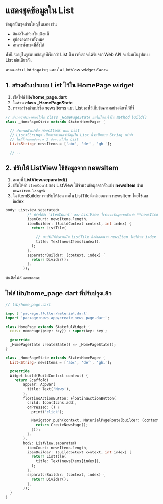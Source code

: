 
# แสดงชุดข้อมูลใน List

ข้อมูลเป็นชุดส่วนใหญ่ในแอพ เช่น 

- สินค้าใหม่ที่มาในเดือนนี้
- คูปองลดราคาทั้งหมด
- อาหารทั้งหมดที่สั่งได้ 

ทั้งนี้ จะอยู่ในรูปแบบข้อมูลที่เรียกว่า List ซึ่งข่าวที่เราจะได้รับจาก Web API จะส่งมาในรูปแบบ List เช่นเดียวกัน 

มาลองสร้าง List ข้อมูลง่ายๆ แสดงใน ListView widget กันก่อน

## 1. สร้างตัวแปรแบบ List ไว้ใน HomePage widget

1. เปิดไฟล์ **lib/home_page.dart**
2. ในส่วน **class _HomePageState**
3. เราจะสร้างตัวแปรชื่อ newsItems แบบ List เอาไว้เก็บข้อความอย่างเดียวไว้ที่นี่

```dart
// สังเกตว่าประกาศเอาไว้ใน class _HomePageState แต่ไม่ได้เอาไว้ใน method build()
class _HomePageState extends State<HomePage> {

  // ประกาศตัวแปรชื่อ newsItems แบบ List
  // List<String> เป็นการกำหนดว่าข้อมูลใน List นี้จะเป็นแบบ String เท่านั้น
  // ในที่นี้กำหนดข้อความ 3 ข้อความไว้ใน List   
  List<String> newsItems = ['abc', 'def', 'ghi'];

  //...
```

## 2. ปรับให้ ListView ใช้ข้อมูลจาก newsItem

1. ลงมาที่ **ListView.separated()**
2. ปรับให้ค่า `itemCount` ของ ListView ใช้จำนวนข้อมูลจากตัวแปร **newsItem** ผ่าน `newsItem.length`
3. ใน itemBuilder เราปรับให้ข้อความใน ListTile ดึงค่าออกจาก newsItem โดยใช้เลข index

```dart
body: ListView.separated(
          // ปรับให้ค่า `itemCount` ของ ListView ใช้จำนวนข้อมูลจากตัวแปร **newsItem** ผ่าน `newsItem.length`
          itemCount: newsItems.length,
          itemBuilder: (BuildContext context, int index) {
            return ListTile(

              // เราปรับให้ข้อความใน ListTile ดึงค่าออกจาก newsItem โดยใช้เลข index ระบุลำดับของข้อมูลที่เก็บไว้
              title: Text(newsItems[index]),
            );
          },
          separatorBuilder: (context, index) {
            return Divider();
          },
        ));
```

บันทึกไฟล์ และทดสอบ

## ไฟล์ lib/home_page.dart ที่ปรับปรุงแล้ว 

```dart
// lib/home_page.dart

import 'package:flutter/material.dart';
import 'package:news_app/create_news_page.dart';

class HomePage extends StatefulWidget {
  const HomePage({Key? key}) : super(key: key);

  @override
  _HomePageState createState() => _HomePageState();
}

class _HomePageState extends State<HomePage> {
  List<String> newsItems = ['abc', 'def', 'ghi'];

  @override
  Widget build(BuildContext context) {
    return Scaffold(
        appBar: AppBar(
          title: Text('News'),
        ),
        floatingActionButton: FloatingActionButton(
          child: Icon(Icons.add),
          onPressed: () {
            print('click');

            Navigator.push(context, MaterialPageRoute(builder: (context) {
              return CreateNewsPage();
            }));
          },
        ),
        body: ListView.separated(
          itemCount: newsItems.length,
          itemBuilder: (BuildContext context, int index) {
            return ListTile(
              title: Text(newsItems[index]),
            );
          },
          separatorBuilder: (context, index) {
            return Divider();
          },
        ));
  }
}


```